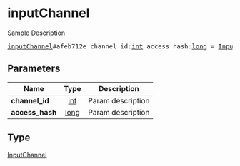 # inputChannel

Sample Description

<pre>
<a href="../constructor/inputChannel.md">inputChannel</a>#afeb712e channel_id:<a href="../type/int.md">int</a> access_hash:<a href="../type/long.md">long</a> = <a href="../type/InputChannel.md">InputChannel</a>;
</pre>

## Parameters

| Name | Type | Description |
|------|:----:|-------------|
| **channel_id** | [int](../type/int.md) | Param description |
| **access_hash** | [long](../type/long.md) | Param description |

## Type

[InputChannel](../type/InputChannel.md)
